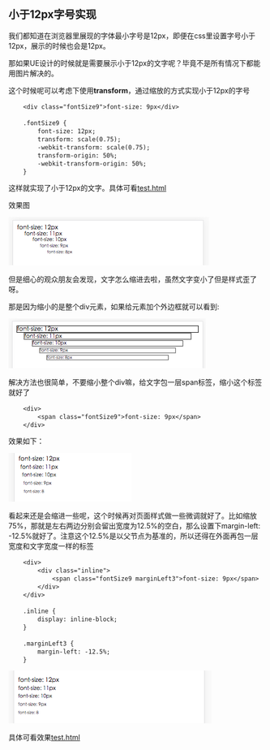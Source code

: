 ## 小于12px字号实现

我们都知道在浏览器里展现的字体最小字号是12px，即便在css里设置字号小于12px，展示的时候也会是12px。

那如果UE设计的时候就是需要展示小于12px的文字呢？毕竟不是所有情况下都能用图片解决的。

这个时候呢可以考虑下使用**transform**，通过缩放的方式实现小于12px的字号


```
    <div class="fontSize9">font-size: 9px</div>

    .fontSize9 {
        font-size: 12px;
        transform: scale(0.75);
        -webkit-transform: scale(0.75);
        transform-origin: 50%;
        -webkit-transform-origin: 50%;
    }
```

这样就实现了小于12px的文字。具体可看[test.html](https://github.com/yukiyuki1900/workspace/blob/master/%E5%B0%8F%E4%BA%8E12px%E5%AD%97%E5%8F%B7%E5%AE%9E%E7%8E%B0/test.html)

效果图

![image](https://github.com/yukiyuki1900/workspace/blob/master/%E5%B0%8F%E4%BA%8E12px%E5%AD%97%E5%8F%B7%E5%AE%9E%E7%8E%B0/fontSize1.png)

但是细心的观众朋友会发现，文字怎么缩进去啦，虽然文字变小了但是样式歪了呀。

那是因为缩小的是整个div元素，如果给元素加个外边框就可以看到:

![image](https://github.com/yukiyuki1900/workspace/blob/master/%E5%B0%8F%E4%BA%8E12px%E5%AD%97%E5%8F%B7%E5%AE%9E%E7%8E%B0/fontSize2.png)

解决方法也很简单，不要缩小整个div嘛，给文字包一层span标签，缩小这个标签就好了

```
    <div>
        <span class="fontSize9">font-size: 9px</span>
    </div>

```

效果如下：

![image](https://github.com/yukiyuki1900/workspace/blob/master/%E5%B0%8F%E4%BA%8E12px%E5%AD%97%E5%8F%B7%E5%AE%9E%E7%8E%B0/fontSize3.png)

看起来还是会缩进一些呢，这个时候再对页面样式做一些微调就好了。比如缩放75%，那就是左右两边分别会留出宽度为12.5%的空白，那么设置下margin-left: -12.5%就好了。注意这个12.5%是以父节点为基准的，所以还得在外面再包一层宽度和文字宽度一样的标签

```
    <div>
        <div class="inline">
            <span class="fontSize9 marginLeft3">font-size: 9px</span>
        </div>
    </div>
    
    .inline {
        display: inline-block;
    }
    
    .marginLeft3 {
        margin-left: -12.5%;
    }

```

![image](https://github.com/yukiyuki1900/workspace/blob/master/%E5%B0%8F%E4%BA%8E12px%E5%AD%97%E5%8F%B7%E5%AE%9E%E7%8E%B0/fontSize4.png)

具体可看效果[test.html](https://github.com/yukiyuki1900/workspace/blob/master/%E5%B0%8F%E4%BA%8E12px%E5%AD%97%E5%8F%B7%E5%AE%9E%E7%8E%B0/test.html)
